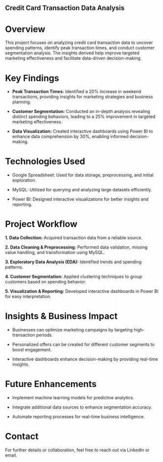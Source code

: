## Credit Card Transaction Data Analysis

# Overview

This project focuses on analyzing credit card transaction data to uncover spending patterns, identify peak transaction times, and conduct customer segmentation analysis. The insights derived help improve targeted marketing effectiveness and facilitate data-driven decision-making.

# Key Findings

- **Peak Transaction Times:** Identified a 20% increase in weekend transactions, providing insights for marketing strategies and business planning.

- **Customer Segmentation:** Conducted an in-depth analysis revealing distinct spending behaviors, leading to a 25% improvement in targeted marketing effectiveness.

- **Data Visualization:** Created interactive dashboards using Power BI to enhance data comprehension by 30%, enabling informed decision-making.

# Technologies Used

- Google Spreadsheet: Used for data storage, preprocessing, and initial exploration.

- MySQL: Utilized for querying and analyzing large datasets efficiently.

- Power BI: Designed interactive visualizations for better insights and reporting.

# Project Workflow

**1. Data Collection:** Acquired transaction data from a reliable source.

**2. Data Cleaning & Preprocessing:** Performed data validation, missing value handling, and transformation using MySQL.

**3. Exploratory Data Analysis (EDA):** Identified trends and spending patterns.

**4. Customer Segmentation:** Applied clustering techniques to group customers based on spending behavior.

**5. Visualization & Reporting:** Developed interactive dashboards in Power BI for easy interpretation.

# Insights & Business Impact

- Businesses can optimize marketing campaigns by targeting high-transaction periods.

- Personalized offers can be created for different customer segments to boost engagement.

- Interactive dashboards enhance decision-making by providing real-time insights.

# Future Enhancements

- Implement machine learning models for predictive analytics.

- Integrate additional data sources to enhance segmentation accuracy.

- Automate reporting processes for real-time business intelligence.

# Contact

For further details or collaboration, feel free to reach out via LinkedIn or email.
